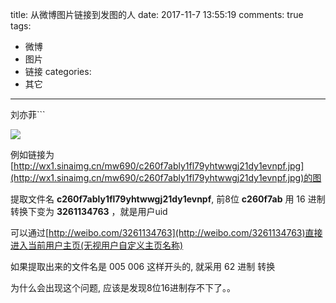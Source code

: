title: 从微博图片链接到发图的人
date: 2017-11-7 13:55:19
comments: true
tags:
 - 微博
 - 图片
 - 链接
categories:
 - 其它
----------

刘亦菲```

![](http://wx1.sinaimg.cn/mw690/c260f7ably1fl79yhtwwgj21dy1evnpf.jpg)
<!-- more -->

例如链接为[http://wx1.sinaimg.cn/mw690/c260f7ably1fl79yhtwwgj21dy1evnpf.jpg](http://wx1.sinaimg.cn/mw690/c260f7ably1fl79yhtwwgj21dy1evnpf.jpg)的图

提取文件名 **c260f7ably1fl79yhtwwgj21dy1evnpf**, 前8位 **c260f7ab** 用 16 进制 转换下变为 **3261134763** ，就是用户uid

可以通过[http://weibo.com/3261134763](http://weibo.com/3261134763)直接进入当前用户主页(无视用户自定义主页名称)

如果提取出来的文件名是 005 006 这样开头的, 就采用 62 进制 转换

为什么会出现这个问题, 应该是发现8位16进制存不下了。。

